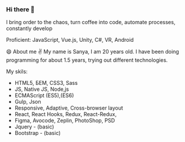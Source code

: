 ### Hi there 👋
I bring order to the chaos, turn coffee into code, automate processes, constantly develop

Proficient: JavaScript, Vue.js, Unity, C#, VR, Android

😄 About me
✌️ My name is Sanya, I am 20 years old. I have been doing programming for about 1.5 years, trying out different technologies.

My skils:
 - HTML5, БЕМ, CSS3, Sass
 - JS, Native JS, Node,js
 - ECMAScript (ES5),(ES6)
 - Gulp, Json
 - Responsive, Adaptive, Cross-browser layout
 - React, React Hooks, Redux, React-Redux,
 - Figma, Avocode, Zeplin, PhotoShop, PSD
 - Jquery - (basic)
 - Bootstrap - (basic)
